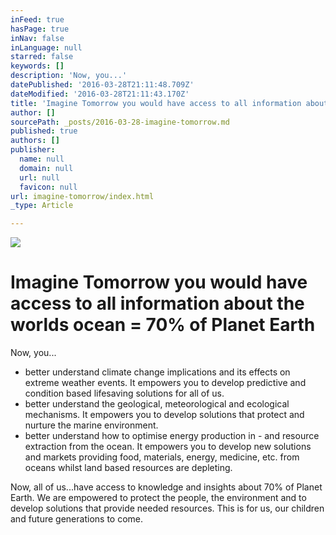 ```yaml
---
inFeed: true
hasPage: true
inNav: false
inLanguage: null
starred: false
keywords: []
description: 'Now, you...'
datePublished: '2016-03-28T21:11:48.709Z'
dateModified: '2016-03-28T21:11:43.170Z'
title: 'Imagine Tomorrow you would have access to all information about the worlds ocean = 70% of Planet Earth'
author: []
sourcePath: _posts/2016-03-28-imagine-tomorrow.md
published: true
authors: []
publisher:
  name: null
  domain: null
  url: null
  favicon: null
url: imagine-tomorrow/index.html
_type: Article

---
```

![](https://the-grid-user-content.s3-us-west-2.amazonaws.com/072c305d-dc57-455c-85a5-280c719d526e.jpg)

# Imagine Tomorrow you would have access to all information about the worlds ocean = 70% of Planet Earth

Now, you...

* better understand climate change implications and its effects on extreme weather events. It empowers you to develop predictive and condition based lifesaving solutions for all of us.
* better understand the geological, meteorological and ecological mechanisms. It empowers you to develop solutions that protect and nurture the marine environment. 
* better understand how to optimise energy production in - and resource extraction from the ocean. It empowers you to develop new solutions and markets providing food, materials, energy, medicine, etc. from oceans whilst land based resources are depleting.

Now, all of us...have access to knowledge and insights about 70% of Planet Earth. We are empowered to protect the people, the environment and to develop solutions that provide needed resources. This is for us, our children and future generations to come.